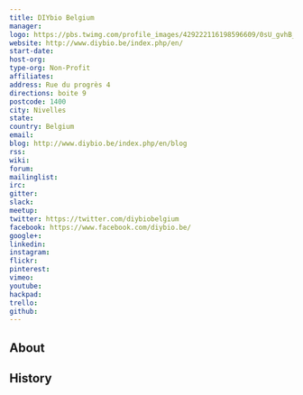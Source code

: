 ```yaml
---
title: DIYbio Belgium
manager: 
logo: https://pbs.twimg.com/profile_images/429222116198596609/0sU_gvhB_400x400.jpeg
website: http://www.diybio.be/index.php/en/
start-date: 
host-org: 
type-org: Non-Profit
affiliates: 
address: Rue du progrès 4
directions: boite 9
postcode: 1400
city: Nivelles
state: 
country: Belgium
email: 
blog: http://www.diybio.be/index.php/en/blog
rss: 
wiki: 
forum: 
mailinglist: 
irc: 
gitter: 
slack: 
meetup: 
twitter: https://twitter.com/diybiobelgium
facebook: https://www.facebook.com/diybio.be/
google+: 
linkedin: 
instagram: 
flickr: 
pinterest: 
vimeo: 
youtube: 
hackpad: 
trello: 
github: 
---
```


## About

## History
